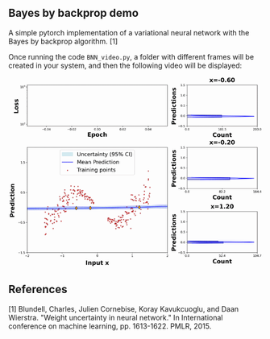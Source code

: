 ## Bayes by backprop demo
A simple pytorch implementation of a variational neural network with the Bayes by backprop algorithm. [1]

Once running the code `BNN_video.py`, a folder with different frames will be created in your system, and then the 
following video will be displayed:

![](output_video.gif)

## References
[1] Blundell, Charles, Julien Cornebise, Koray Kavukcuoglu, and Daan Wierstra. "Weight uncertainty in neural network." In International conference on machine learning, pp. 1613-1622. PMLR, 2015.
